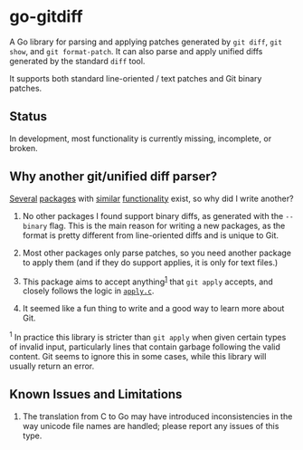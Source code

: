 # go-gitdiff

A Go library for parsing and applying patches generated by `git diff`, `git
show`, and `git format-patch`. It can also parse and apply unified diffs
generated by the standard `diff` tool.

It supports both standard line-oriented / text patches and Git binary patches.

## Status

In development, most functionality is currently missing, incomplete, or broken.

## Why another git/unified diff parser?

[Several][sourcegraph] [packages][sergi] with [similar][waigani]
[functionality][seletskiy] exist, so why did I write another?

1. No other packages I found support binary diffs, as generated with the
   `--binary` flag. This is the main reason for writing a new packages, as the
   format is pretty different from line-oriented diffs and is unique to Git.

2. Most other packages only parse patches, so you need another package to apply
   them (and if they do support applies, it is only for text files.)

3. This package aims to accept anything<sup id="a1">[1](#f1)</sup> that `git
   apply` accepts, and closely follows the logic in [`apply.c`][apply.c].

4. It seemed like a fun thing to write and a good way to learn more about Git.

<sup id="f1">1</sup> In practice this library is stricter than `git apply` when
given certain types of invalid input, particularly lines that contain garbage
following the valid content. Git seems to ignore this in some cases, while this
library will usually return an error.

[sourcegraph]: https://github.com/sourcegraph/go-diff
[sergi]: https://github.com/sergi/go-diff
[waigani]: https://github.com/waigani/diffparser
[seletskiy]: https://github.com/seletskiy/godiff

[apply.c]: https://github.com/git/git/blob/master/apply.c

## Known Issues and Limitations

1. The translation from C to Go may have introduced inconsistencies in the way
   unicode file names are handled; please report any issues of this type.
